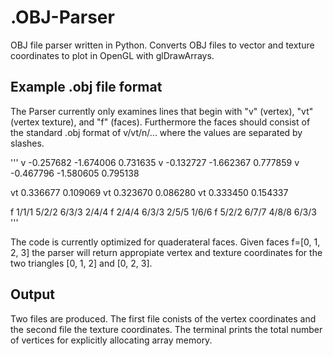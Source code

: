 .OBJ-Parser
==========

OBJ file parser written in Python.  Converts OBJ files to vector and texture coordinates to plot in OpenGL with glDrawArrays.

<h2>Example .obj file format</h2>
The Parser currently only examines lines that begin with "v" (vertex), "vt" (vertex texture), and "f" (faces).
Furthermore the faces should consist of the standard .obj format of v/vt/n/... where the values are separated by slashes.

'''
v -0.257682 -1.674006 0.731635
v -0.132727 -1.662367 0.777859
v -0.467796 -1.580605 0.795138

vt 0.336677 0.109069
vt 0.323670 0.086280
vt 0.333450 0.154337

f 1/1/1 5/2/2 6/3/3 2/4/4
f 2/4/4 6/3/3 2/5/5 1/6/6
f 5/2/2 6/7/7 4/8/8 6/3/3
'''

The code is currently optimized for quaderateral faces.  Given faces f=[0, 1, 2, 3] the parser will return appropiate vertex and texture coordinates for the two triangles [0, 1, 2] and [0, 2, 3].

<h2>Output</h2>
Two files are produced.  The first file conists of the vertex coordinates and the second file the texture coordinates.
The terminal prints the total number of vertices for explicitly allocating array memory.